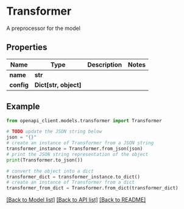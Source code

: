 # Transformer

A preprocessor for the model

## Properties

Name | Type | Description | Notes
------------ | ------------- | ------------- | -------------
**name** | **str** |  | 
**config** | **Dict[str, object]** |  | 

## Example

```python
from openapi_client.models.transformer import Transformer

# TODO update the JSON string below
json = "{}"
# create an instance of Transformer from a JSON string
transformer_instance = Transformer.from_json(json)
# print the JSON string representation of the object
print(Transformer.to_json())

# convert the object into a dict
transformer_dict = transformer_instance.to_dict()
# create an instance of Transformer from a dict
transformer_from_dict = Transformer.from_dict(transformer_dict)
```
[[Back to Model list]](../README.md#documentation-for-models) [[Back to API list]](../README.md#documentation-for-api-endpoints) [[Back to README]](../README.md)


